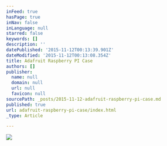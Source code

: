 ```yaml
---
inFeed: true
hasPage: true
inNav: false
inLanguage: null
starred: false
keywords: []
description: ''
datePublished: '2015-11-12T00:13:39.901Z'
dateModified: '2015-11-12T00:13:08.354Z'
title: Adafruit Raspberry PI Case
authors: []
publisher:
  name: null
  domain: null
  url: null
  favicon: null
sourcePath: _posts/2015-11-12-adafruit-raspberry-pi-case.md
published: true
url: adafruit-raspberry-pi-case/index.html
_type: Article

---
```

![](https://the-grid-user-content.s3-us-west-2.amazonaws.com/31b33089-5c39-47a5-8a08-6aa27bf5ddd8.jpg)